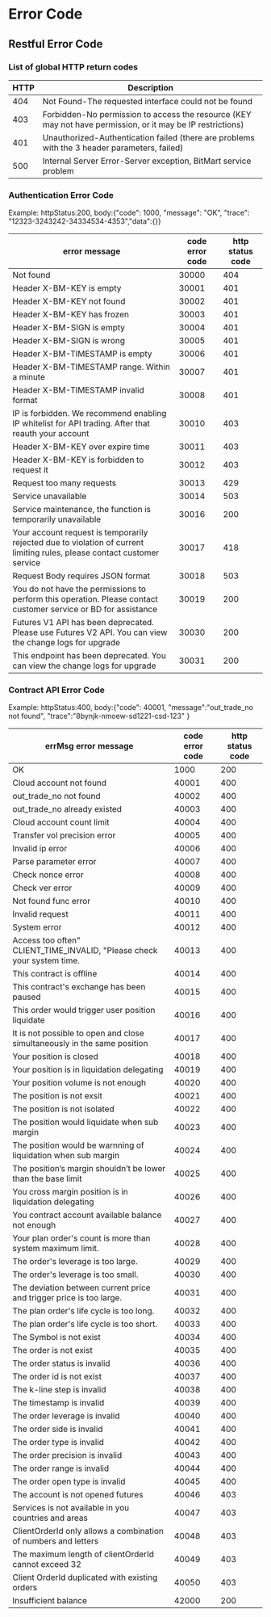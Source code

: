 # Error Code

## Restful Error Code

### List of global HTTP return codes

| HTTP | Description |
| --- | --- |
| 404 | Not Found-The requested interface could not be found 
| 403 | Forbidden-No permission to access the resource (KEY may not have permission, or it may be IP restrictions) 
| 401 | Unauthorized-Authentication failed (there are problems with the 3 header parameters, failed) 
| 500 | Internal Server Error-Server exception, BitMart service problem 

### Authentication Error Code

Example: httpStatus:200, body:{"code": 1000, "message": "OK", "trace": "12323-3243242-34334534-4353","data":{}}

| error message | code error code | http status code |
| --- | --- | --- |
| Not found | 30000 | 404 
| Header X-BM-KEY is empty | 30001 | 401 
| Header X-BM-KEY not found | 30002 | 401 
| Header X-BM-KEY has frozen | 30003 | 401 
| Header X-BM-SIGN is empty | 30004 | 401 
| Header X-BM-SIGN is wrong | 30005 | 401 
| Header X-BM-TIMESTAMP is empty | 30006 | 401 
| Header X-BM-TIMESTAMP range. Within a minute | 30007 | 401 
| Header X-BM-TIMESTAMP invalid format | 30008 | 401 
| IP is forbidden. We recommend enabling IP whitelist for API trading. After that reauth your account | 30010 | 403 
| Header X-BM-KEY over expire time | 30011 | 403 
| Header X-BM-KEY is forbidden to request it | 30012 | 403 
| Request too many requests | 30013 | 429 
| Service unavailable | 30014 | 503 
| Service maintenance, the function is temporarily unavailable | 30016 | 200 
| Your account request is temporarily rejected due to violation of current limiting rules, please contact customer service | 30017 | 418 
| Request Body requires JSON format | 30018 | 503 
| You do not have the permissions to perform this operation. Please contact customer service or BD for assistance | 30019 | 200 
| Futures V1 API has been deprecated. Please use Futures V2 API. You can view the change logs for upgrade | 30030 | 200 
| This endpoint has been deprecated. You can view the change logs for upgrade | 30031 | 200 

### Contract API Error Code

Example: httpStatus:400, body:{"code": 40001, "message":"out\_trade\_no not found", "trace":"8bynjk-nmoew-sd1221-csd-123" }

| errMsg error message | code error code | http status code |
| --- | --- | --- |
| OK | 1000 | 200 
| Cloud account not found | 40001 | 400 
| out_trade_no not found | 40002 | 400 
| out_trade_no already existed | 40003 | 400 
| Cloud account count limit | 40004 | 400 
| Transfer vol precision error | 40005 | 400 
| Invalid ip error | 40006 | 400 
| Parse parameter error | 40007 | 400 
| Check nonce error | 40008 | 400 
| Check ver error | 40009 | 400 
| Not found func error | 40010 | 400 
| Invalid request | 40011 | 400 
| System error | 40012 | 400 
| Access too often" CLIENT_TIME_INVALID, "Please check your system time. | 40013 | 400 
| This contract is offline | 40014 | 400 
| This contract's exchange has been paused | 40015 | 400 
| This order would trigger user position liquidate | 40016 | 400 
| It is not possible to open and close simultaneously in the same position | 40017 | 400 
| Your position is closed | 40018 | 400 
| Your position is in liquidation delegating | 40019 | 400 
| Your position volume is not enough | 40020 | 400 
| The position is not exsit | 40021 | 400 
| The position is not isolated | 40022 | 400 
| The position would liquidate when sub margin | 40023 | 400 
| The position would be warnning of liquidation when sub margin | 40024 | 400 
| The position’s margin shouldn’t be lower than the base limit | 40025 | 400 
| You cross margin position is in liquidation delegating | 40026 | 400 
| You contract account available balance not enough | 40027 | 400 
| Your plan order's count is more than system maximum limit. | 40028 | 400 
| The order's leverage is too large. | 40029 | 400 
| The order's leverage is too small. | 40030 | 400 
| The deviation between current price and trigger price is too large. | 40031 | 400 
| The plan order's life cycle is too long. | 40032 | 400 
| The plan order's life cycle is too short. | 40033 | 400 
| The Symbol is not exist | 40034 | 400 
| The order is not exist | 40035 | 400 
| The order status is invalid | 40036 | 400 
| The order id is not exist | 40037 | 400 
| The k-line step is invalid | 40038 | 400 
| The timestamp is invalid | 40039 | 400 
| The order leverage is invalid | 40040 | 400 
| The order side is invalid | 40041 | 400 
| The order type is invalid | 40042 | 400 
| The order precision is invalid | 40043 | 400 
| The order range is invalid | 40044 | 400 
| The order open type is invalid | 40045 | 400 
| The account is not opened futures | 40046 | 403 
| Services is not available in you countries and areas | 40047 | 403 
| ClientOrderId only allows a combination of numbers and letters | 40048 | 403 
| The maximum length of clientOrderId cannot exceed 32 | 40049 | 403 
| Client OrderId duplicated with existing orders | 40050 | 403 
| Insufficient balance | 42000 | 200
